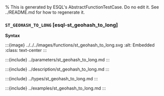 % This is generated by ESQL's AbstractFunctionTestCase. Do no edit it. See ../README.md for how to regenerate it.

### `ST_GEOHASH_TO_LONG` [esql-st_geohash_to_long]

**Syntax**

:::{image} ../../../images/functions/st_geohash_to_long.svg
:alt: Embedded
:class: text-center
:::


:::{include} ../parameters/st_geohash_to_long.md
:::

:::{include} ../description/st_geohash_to_long.md
:::

:::{include} ../types/st_geohash_to_long.md
:::

:::{include} ../examples/st_geohash_to_long.md
:::
